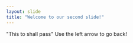 ```yaml
---
layout: slide
title: "Welcome to our second slide!"
---
```

"This to shall pass"
Use the left arrow to go back!
